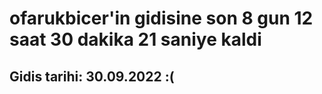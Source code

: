 # ofarukbicer'in gidisine son 8 gun 12 saat 30 dakika 21 saniye kaldi

## Gidis tarihi: 30.09.2022 :(